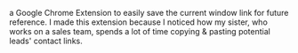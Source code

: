 a Google Chrome Extension to easily save the current window link for future reference. I made this extension because I noticed how my sister, who works on a sales team, spends a lot of time copying & pasting potential leads' contact links.
